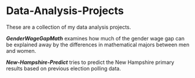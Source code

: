 # Data-Analysis-Projects

These are a collection of my data analysis projects.

**_GenderWageGapMath_** examines how much of the gender wage gap can be explained away by the differences in mathematical majors between men
and women.

**_New-Hampshire-Predict_** tries to predict the New Hampshire primary results based on previous election polling data.
